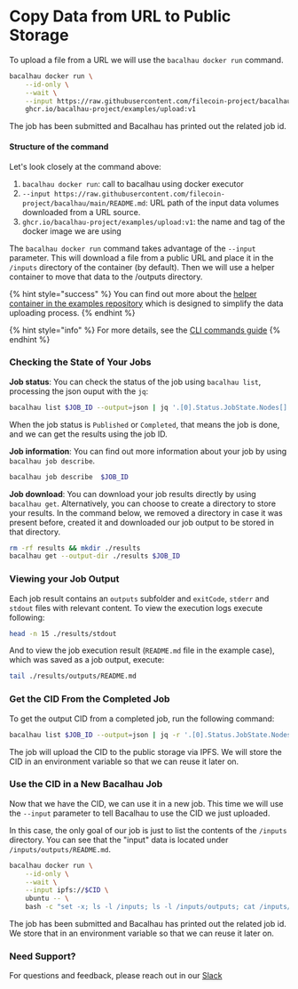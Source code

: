 # Copy Data from URL to Public Storage

To upload a file from a URL we will use the `bacalhau docker run` command.

```bash
bacalhau docker run \
    --id-only \
    --wait \
    --input https://raw.githubusercontent.com/filecoin-project/bacalhau/main/README.md \
    ghcr.io/bacalhau-project/examples/upload:v1
```

The job has been submitted and Bacalhau has printed out the related job id.

#### Structure of the command[​](http://localhost:3000/setting-up/data-ingestion/from-url#structure-of-the-command) <a href="#structure-of-the-command" id="structure-of-the-command"></a>

Let's look closely at the command above:

1. `bacalhau docker run`: call to bacalhau using docker executor
2. `--input https://raw.githubusercontent.com/filecoin-project/bacalhau/main/README.md`: URL path of the input data volumes downloaded from a URL source.
3. `ghcr.io/bacalhau-project/examples/upload:v1`: the name and tag of the docker image we are using

The `bacalhau docker run` command takes advantage of the `--input` parameter. This will download a file from a public URL and place it in the `/inputs` directory of the container (by default). Then we will use a helper container to move that data to the /outputs directory.

{% hint style="success" %}
You can find out more about the [helper container in the examples repository](https://github.com/bacalhau-project/examples/tree/main/tools/upload) which is designed to simplify the data uploading process.
{% endhint %}

{% hint style="info" %}
For more details, see the [CLI commands guide](../../references/cli-reference/all-flags.md#docker-run)
{% endhint %}

### Checking the State of Your Jobs[​](http://localhost:3000/setting-up/data-ingestion/from-url#checking-the-state-of-your-jobs) <a href="#checking-the-state-of-your-jobs" id="checking-the-state-of-your-jobs"></a>

**Job status**: You can check the status of the job using `bacalhau list`, processing the json ouput with the `jq`:

```bash
bacalhau list $JOB_ID --output=json | jq '.[0].Status.JobState.Nodes[] | .Shards."0" | select(.RunOutput)'
```

When the job status is `Published` or `Completed`, that means the job is done, and we can get the results using the job ID.

**Job information**: You can find out more information about your job by using `bacalhau job describe`.

```bash
bacalhau job describe  $JOB_ID 
```

**Job download**: You can download your job results directly by using `bacalhau get`. Alternatively, you can choose to create a directory to store your results. In the command below, we removed a directory in case it was present before, created it and downloaded our job output to be stored in that directory.

```bash
rm -rf results && mkdir ./results
bacalhau get --output-dir ./results $JOB_ID 
```

### Viewing your Job Output[​](http://localhost:3000/setting-up/data-ingestion/from-url#viewing-your-job-output) <a href="#viewing-your-job-output" id="viewing-your-job-output"></a>

Each job result contains an `outputs` subfolder and `exitCode`, `stderr` and `stdout` files with relevant content. To view the execution logs execute following:

```bash
head -n 15 ./results/stdout
```

And to view the job execution result (`README.md` file in the example case), which was saved as a job output, execute:

```bash
tail ./results/outputs/README.md
```

### Get the CID From the Completed Job[​](http://localhost:3000/setting-up/data-ingestion/from-url#get-the-cid-from-the-completed-job) <a href="#get-the-cid-from-the-completed-job" id="get-the-cid-from-the-completed-job"></a>

To get the output CID from a completed job, run the following command:

```bash
bacalhau list $JOB_ID --output=json | jq -r '.[0].Status.JobState.Nodes[] | .Shards."0".PublishedResults | select(.CID) | .CID'
```

The job will upload the CID to the public storage via IPFS. We will store the CID in an environment variable so that we can reuse it later on.

### Use the CID in a New Bacalhau Job[​](http://localhost:3000/setting-up/data-ingestion/from-url#use-the-cid-in-a-new-bacalhau-job) <a href="#use-the-cid-in-a-new-bacalhau-job" id="use-the-cid-in-a-new-bacalhau-job"></a>

Now that we have the CID, we can use it in a new job. This time we will use the `--input` parameter to tell Bacalhau to use the CID we just uploaded.

In this case, the only goal of our job is just to list the contents of the `/inputs` directory. You can see that the "input" data is located under `/inputs/outputs/README.md`.

```bash
bacalhau docker run \
    --id-only \
    --wait \
    --input ipfs://$CID \
    ubuntu -- \
    bash -c "set -x; ls -l /inputs; ls -l /inputs/outputs; cat /inputs/outputs/README.md"
```

The job has been submitted and Bacalhau has printed out the related job id. We store that in an environment variable so that we can reuse it later on.

### Need Support?[​](http://localhost:3000/setting-up/data-ingestion/from-url#need-support) <a href="#need-support" id="need-support"></a>

For questions and feedback, please reach out in our [Slack](https://bacalhauproject.slack.com/)
